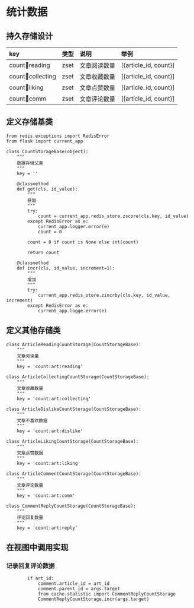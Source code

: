# 统计数据

## 持久存储设计

| key | 类型 | 说明 | 举例 |
| :--- | :--- | :--- | :--- |
| count:art:reading | zset | 文章阅读数量 | \[{article\_id, count}\] |
| count:art:collecting | zset | 文章收藏数量 | \[{article\_id, count}\] |
| count:art:liking | zset | 文章点赞数量 | \[{article\_id, count}\] |
| count:art:comm | zset | 文章评论数量 | \[{article\_id, count}\] |

## 定义存储基类

```
from redis.exceptions import RedisError
from flask import current_app

class CountStorageBase(object):
    """
    数据存储父类
    """
    key = ''

    @classmethod
    def get(cls, id_value):
        """
        获取
        """
        try:
            count = current_app.redis_store.zscore(cls.key, id_value)
        except RedisError as e:
            current_app.logger.error(e)
            count = 0

        count = 0 if count is None else int(count)

        return count

    @classmethod
    def incr(cls, id_value, increment=1):
        """
        增加
        """
        try:
            current_app.redis_store.zincrby(cls.key, id_value, increment)
        except RedisError as e:
            current_app.logge.error(e)
```

## 定义其他存储类

```
class ArticleReadingCountStorage(CountStorageBase):
    """
    文章阅读量
    """
    key = 'count:art:reading'

class ArticleCollectingCountStorage(CountStorageBase):
    """
    文章收藏数量
    """
    key = 'count:art:collecting'

class ArticleDislikeCountStorage(CountStorageBase):
    """
    文章不喜欢数据
    """
    key = 'count:art:dislike'

class ArticleLikingCountStorage(CountStorageBase):
    """
    文章点赞数据
    """
    key = 'count:art:liking'

class ArticleCommentCountStorage(CountStorageBase):
    """
    文章评论数量
    """
    key = 'count:art:comm'

class CommentReplyCountStorage(CountStorageBase):
    """
    评论回复数量
    """
    key = 'count:art:reply'
```

## 在视图中调用实现

### 记录回复评论数据

```
        if art_id:
            comment.article_id = art_id
            comment.parent_id = args.target
            from cache.statistic import CommentReplyCountStorage
            CommentReplyCountStorage.incr(args.target)
```



